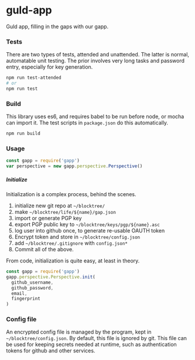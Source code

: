 # guld-app

Guld app, filling in the gaps with our gapp.

### Tests

There are two types of tests, attended and unattended. The latter is normal, automatable unit testing. The prior involves very long tasks and password entry, especially for key generation.

``` bash
npm run test-attended
# or
npm run test
```

### Build

This library uses es6, and requires babel to be run before node, or mocha can import it. The test scripts in `package.json` do this automatically.

``` bash
npm run build
```

### Usage

``` javascript
const gapp = require('gapp')
var perspective = new gapp.perspective.Perspective()
```

##### Initialize

Initialization is a complex process, behind the scenes.

1. initialize new git repo at `~/blocktree/`
2. make `~/blocktree/life/${name}/gap.json`
3. import or generate PGP key
4. export PGP public key to `~/blocktree/keys/pgp/${name}.asc`
5. log user into github once, to generate re-usable OAUTH token
6. Encrypt token and store in `~/blocktree/config.json`
7. add `~/blocktree/.gitignore` with `config.json*`
8. Commit all of the above.

From code, initialization is quite easy, at least in theory.

``` javascript
const gapp = require('gapp')
gapp.perspective.Perspective.init(
  github_username,
  github_password,
  email,
  fingerprint
)
```

### Config file

An encrypted config file is managed by the program, kept in `~/blocktree/config.json`. By default, this file is ignored by git. This file can be used for keeping secrets needed at runtime, such as authentication tokens for github and other services.
